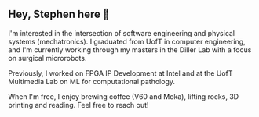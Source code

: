 ## Hey, Stephen here 👋

I'm interested in the intersection of software engineering and physical systems (mechatronics). I graduated from UofT in computer engineering, and I'm currently working through my masters in the Diller Lab with a focus on surgical microrobots. 

Previously, I worked on FPGA IP Development at Intel and at the UofT Multimedia Lab on ML for computational pathology.

When I'm free, I enjoy brewing coffee (V60 and Moka), lifting rocks, 3D printing and reading. Feel free to reach out!
